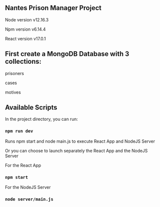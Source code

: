 ## Nantes Prison Manager Project

Node version v12.16.3

Npm version v6.14.4

React version v17.0.1

## First create a MongoDB Database with 3 collections:

prisoners

cases

motives

## Available Scripts

In the project directory, you can run:

### `npm run dev`

Runs npm start and node main.js to execute React App and NodeJS Server

Or you can choose to launch separately the React App and the NodeJS Server

For the React App 
### `npm start` 

For the NodeJS Server
### `node server/main.js`

